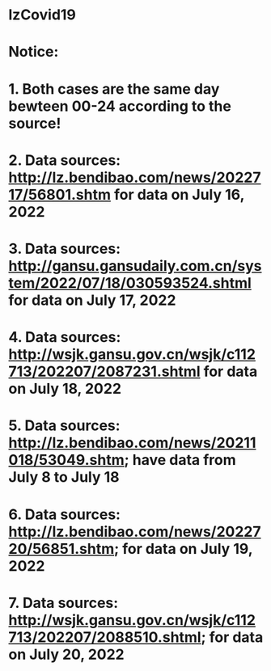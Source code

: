# lzCovid19

# Notice:
# 1. Both cases are the same day bewteen 00-24 according to the source!
# 2. Data sources: http://lz.bendibao.com/news/2022717/56801.shtm for data on July 16, 2022
# 3. Data sources: http://gansu.gansudaily.com.cn/system/2022/07/18/030593524.shtml for data on July 17, 2022
# 4. Data sources: http://wsjk.gansu.gov.cn/wsjk/c112713/202207/2087231.shtml for data on July 18, 2022
# 5. Data sources: http://lz.bendibao.com/news/20211018/53049.shtm; have data from July 8 to July 18
# 6. Data sources: http://lz.bendibao.com/news/2022720/56851.shtm; for data on July 19, 2022
# 7. Data sources: http://wsjk.gansu.gov.cn/wsjk/c112713/202207/2088510.shtml; for data on July 20, 2022
